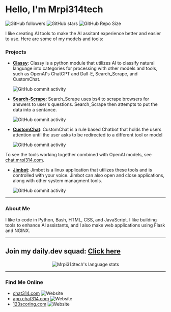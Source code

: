 # Hello, I'm Mrpi314tech

![GitHub followers](https://img.shields.io/github/followers/Mrpi314tech?style=social)
![GitHub stars](https://img.shields.io/github/stars/Mrpi314tech?style=social)
![GitHub Repo Size](https://img.shields.io/github/repo-size/Mrpi314tech/Mrpi314tech)

I like creating AI tools to make the AI assitant experience better and easier to use. Here are some of my models and tools:

### Projects

- **[Classy](https://github.com/Mrpi314tech/Classy)**: Classy is a python module that utilizes AI to classify natural language into categories for processing with other models and tools, such as OpenAI's ChatGPT and Dall-E, Search_Scrape, and CustomChat.

  ![GitHub commit activity](https://img.shields.io/github/commit-activity/t/Mrpi314tech/Classy)

  
- **[Search-Scrape](https://github.com/Mrpi314tech/Search_Scrape)**: Search_Scrape uses bs4 to scrape browsers for answers to user's questions. Search_Scrape then attempts to put the data into a sentance.

  ![GitHub commit activity](https://img.shields.io/github/commit-activity/t/Mrpi314tech/Search_Scrape)
  
- **[CustomChat](https://github.com/Mrpi314tech/CustomChat)**: CustomChat is a rule based Chatbot that holds the users attention until the user asks to be redirected to a different tool or model

  ![GitHub commit activity](https://img.shields.io/github/commit-activity/t/Mrpi314tech/CustomChat)

To see the tools working together combined with OpenAI models, see [chat.mrpi314.com](http://chat.mrpi314.com).

- **[Jimbot](https://github.com/Mrpi314tech/Jimbot)**: Jimbot is a linux application that utilizes these tools and is controlled with your voice. Jimbot can also open and close applications, along with other system managment tools.

  ![GitHub commit activity](https://img.shields.io/github/commit-activity/t/Mrpi314tech/Jimbot)
---

### About Me

I like to code in Python, Bash, HTML, CSS, and JavaScript. I like building tools to enhance AI assistants, and I also make web applications using Flask and NGINX.

---
Join my daily.dev squad: [Click here](https://dly.to/2qZfyMmNFQh)
---

<div style="display: flex; justify-content: center; margin-top: 20px;">
  <img src="https://github-readme-stats.vercel.app/api/top-langs/?username=mrpi314tech" alt="Mrpi314tech's language stats">
</div>

---

### Find Me Online

- [chat314.com](https://chat314.com.com) ![Website](https://img.shields.io/website?url=https%3A%2F%2Fmrpi314.com)
- [app.chat314.com](http://app.chat314.com) ![Website](https://img.shields.io/website?url=http%3A%2F%2Fchat.mrpi314.com)
- [123scoring.com](http://123scoring.com) ![Website](https://img.shields.io/website?url=http%3A%2F%2F123scoring.com)



